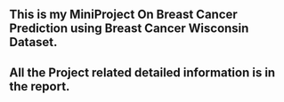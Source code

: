 ## This is my MiniProject On Breast Cancer Prediction using Breast Cancer Wisconsin Dataset.

## All the Project related detailed information is in the report.
